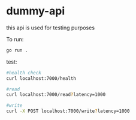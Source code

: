 # dummy-api
this api is used for testing purposes

To run:
```bash
go run .
```

test:
```bash
#health check
curl localhost:7000/health

#read
curl localhost:7000/read?latency=1000

#write
curl -X POST localhost:7000/write?latency=1000
```
